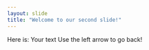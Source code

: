 ```yaml
---
layout: slide
title: "Welcome to our second slide!"
---
```

Here is: Your text
Use the left arrow to go back!
